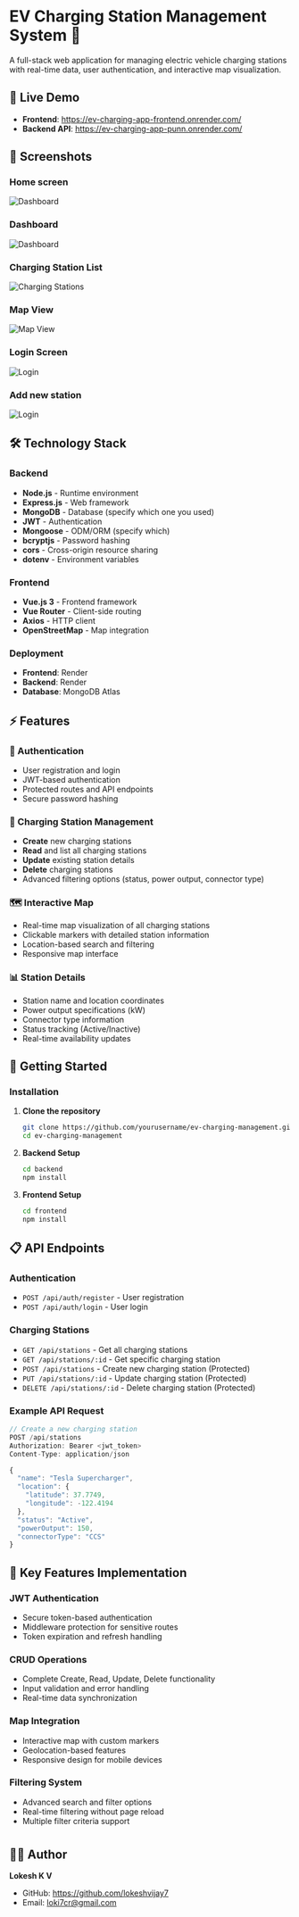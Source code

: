 # EV Charging Station Management System 🔋

A full-stack web application for managing electric vehicle charging stations with real-time data, user authentication, and interactive map visualization.

## 🚀 Live Demo

- **Frontend**: https://ev-charging-app-frontend.onrender.com/
- **Backend API**: https://ev-charging-app-punn.onrender.com/

## 📸 Screenshots

### Home screen
![Dashboard](screenshot/home.png)

### Dashboard
![Dashboard](screenshot/dashboard.png)

### Charging Station List
![Charging Stations](screenshot/stationlist.png)

### Map View
![Map View](screenshot/stationmap.png)

### Login Screen
![Login](screenshot/signup.png)

### Add new station
![Login](screenshot/addstation.png)

## 🛠️ Technology Stack

### Backend
- **Node.js** - Runtime environment
- **Express.js** - Web framework
- **MongoDB** - Database (specify which one you used)
- **JWT** - Authentication
- **Mongoose** - ODM/ORM (specify which)
- **bcryptjs** - Password hashing
- **cors** - Cross-origin resource sharing
- **dotenv** - Environment variables

### Frontend
- **Vue.js 3** - Frontend framework
- **Vue Router** - Client-side routing
- **Axios** - HTTP client
- **OpenStreetMap** - Map integration

### Deployment
- **Frontend**: Render
- **Backend**: Render
- **Database**: MongoDB Atlas

## ⚡ Features

### 🔐 Authentication
- User registration and login
- JWT-based authentication
- Protected routes and API endpoints
- Secure password hashing

### 🔌 Charging Station Management
- **Create** new charging stations
- **Read** and list all charging stations
- **Update** existing station details
- **Delete** charging stations
- Advanced filtering options (status, power output, connector type)

### 🗺️ Interactive Map
- Real-time map visualization of all charging stations
- Clickable markers with detailed station information
- Location-based search and filtering
- Responsive map interface

### 📊 Station Details
- Station name and location coordinates
- Power output specifications (kW)
- Connector type information
- Status tracking (Active/Inactive)
- Real-time availability updates

## 🚀 Getting Started

### Installation

1. **Clone the repository**
   ```bash
   git clone https://github.com/yourusername/ev-charging-management.git
   cd ev-charging-management
   ```

2. **Backend Setup**
   ```bash
   cd backend
   npm install
   ```

3. **Frontend Setup**
   ```bash
   cd frontend
   npm install
   ```


## 📋 API Endpoints

### Authentication
- `POST /api/auth/register` - User registration
- `POST /api/auth/login` - User login

### Charging Stations
- `GET /api/stations` - Get all charging stations
- `GET /api/stations/:id` - Get specific charging station
- `POST /api/stations` - Create new charging station (Protected)
- `PUT /api/stations/:id` - Update charging station (Protected)
- `DELETE /api/stations/:id` - Delete charging station (Protected)

### Example API Request
```javascript
// Create a new charging station
POST /api/stations
Authorization: Bearer <jwt_token>
Content-Type: application/json

{
  "name": "Tesla Supercharger",
  "location": {
    "latitude": 37.7749,
    "longitude": -122.4194
  },
  "status": "Active",
  "powerOutput": 150,
  "connectorType": "CCS"
}
```

## 🔧 Key Features Implementation

### JWT Authentication
- Secure token-based authentication
- Middleware protection for sensitive routes
- Token expiration and refresh handling

### CRUD Operations
- Complete Create, Read, Update, Delete functionality
- Input validation and error handling
- Real-time data synchronization

### Map Integration
- Interactive map with custom markers
- Geolocation-based features
- Responsive design for mobile devices

### Filtering System
- Advanced search and filter options
- Real-time filtering without page reload
- Multiple filter criteria support

#

## 👨‍💻 Author

**Lokesh K V**
- GitHub: https://github.com/lokeshvijay7
- Email: loki7cr@gmail.com

